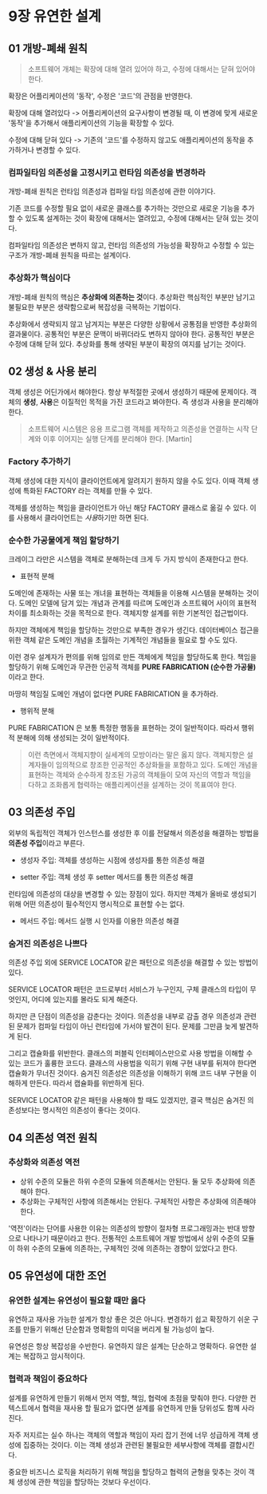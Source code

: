 # 9장 유연한 설계

## 01 개방-폐쇄 원칙
> 소프트웨어 개체는 확장에 대해 열려 있어야 하고, 수정에 대해서는 닫혀 있어야 한다.

확장은 어플리케이션의 '동작', 수정은 '코드'의 관점을 반영한다.

확장에 대해 열려있다 -> 어플리케이션의 요구사항이 변경될 때, 이 변경에 맞게 새로운 '동작'을 추가해서 애플리케이션의 기능을 확장할 수 있다.

수정에 대해 닫혀 있다 -> 기존의 '코드'를 수정하지 않고도 애플리케이션의 동작을 추가하거나 변경할 수 있다.

### 컴파일타임 의존성을 고정시키고 런타임 의존성을 변경하라
개방-폐쇄 원칙은 런타임 의존성과 컴파일 타임 의존성에 관한 이야기다. 

기존 코드를 수정할 필요 없이 새로운 클래스를 추가하는 것만으로 새로운 기능을 추가할 수 있도록 설계하는 것이 확장에 대해서는 열려있고, 수정에 대해서는 닫혀 있는 것이다.

컴파일타임 의존성은 변하지 않고, 런타임 의존성의 가능성을 확장하고 수정할 수 있는 구조가 개방-폐쇄 원칙을 따르는 설계이다.

### 추상화가 핵심이다
개방-폐쇄 원칙의 핵심은 **추상화에 의존하는 것**이다. 추상화란 핵심적인 부분만 남기고 불필요한 부분은 생략함으로써 복잡성을 극복하는 기법이다.

추상화에서 생략되지 않고 남겨지는 부분은 다양한 상황에서 공통점을 반영한 추상화의 결과물이다. 공통적인 부분은 문맥이 바뀌더라도 변하지 않아야 한다. 공통적인 부분은 수정에 대해 닫혀 있다. 추상화를 통해 생략된 부분이 확장의 여지를 남기는 것이다.


## 02 생성 & 사용 분리

객체 생성은 어딘가에서 해야한다. 항상 부적절한 곳에서 생성하기 때문에 문제이다. 객체의 **생성**, **사용**은 이질적인 목적을 가진 코드라고 봐야한다. 즉 생성과 사용을 분리해야 한다.

> 소프트웨어 시스템은 응용 프로그램 객체를 제작하고 의존성을 연결하는 시작 단계와 이후 이어지는 실행 단계를 분리해야 한다.
> [Martin]

### Factory 추가하기
객체 생성에 대한 지식이 클라이언트에게 알려지기 원하지 않을 수도 있다. 이때 객체 생성에 특화된 FACTORY 라는 객체를 만들 수 있다.

객체를 생성하는 책임을 클라이언트가 아닌 해당 FACTORY 클래스로 옮길 수 있다. 이를 사용해서 클라이언트는 *사용*하기만 하면 된다.

### 순수한 가공물에게 책임 할당하기
크레이그 라만은 시스템을 객체로 분해하는데 크게 두 가지 방식이 존재한다고 한다.

- 표현적 분해

도메인에 존재하는 사물 또는 개녀을 표현하는 객체들을 이용해 시스템을 분해하는 것이다. 도메인 모델에 담겨 있는 개념과 관계를 따르며 도메인과 소프트웨어 사이의 표현적 차이를 최소화하는 것을 목적으로 한다. 객체지향 설계를 위한 기본적인 접근법이다.

하지만 객체에게 책임을 할당하는 것만으로 부족한 경우가 생긴다. 데이터베이스 접근을 위한 객체 같은 도메인 개념을 초월하는 기계적인 개념들을 필요로 할 수도 있다. 

이런 경우 설계자가 편의를 위해 임의로 만든 객체에게 책임을 할당하도록 한다. 책임을 할당하기 위해 도메인과 무관한 인공적 객체를 **PURE FABRICATION (순수한 가공물)** 이라고 한다. 

마땅히 책임질 도메인 개념이 없다면 PURE FABRICATION 을 추가하라. 

- 행위적 분해

PURE FABRICATION 은 보통 특정한 행동을 표현하는 것이 일반적이다. 따라서 행위적 분해에 의해 생성되는 것이 일반적이다. 

> 이런 측면에서 객체지향이 실세계의 모방이라는 말은 옳지 않다. 객체지향은 설계자들이 임의적으로 창조한 인공적인 추상화들을 포함하고 있다.
> 도메인 개념을 표현하는 객체와 순수하게 창조된 가공의 객체들이 모여 자신의 역할과 책임을 다하고 조화롭게 협력하는 애플리케이션을 설계하는 것이 목표여야 한다.



## 03 의존성 주입

외부의 독립적인 객체가 인스턴스를 생성한 후 이를 전달해서 의존성을 해결하는 방법을 **의존성 주입**이라고 부른다.

 - 생성자 주입: 객체를 생성하는 시점에 생성자를 통한 의존성 해결

 - setter 주입: 객체 생성 후 setter 메서드를 통한 의존성 해결

런타임에 의존성의 대상을 변경할 수 있는 장점이 있다. 하지만 객체가 올바로 생성되기 위해 어떤 의존성이 필수적인지 명시적으로 표현할 수는 없다.

 - 메서드 주입: 메서드 실행 시 인자를 이용한 의존성 해결


### 숨겨진 의존성은 나쁘다

의존성 주입 외에 SERVICE LOCATOR 같은 패턴으로 의존성을 해결할 수 있는 방법이 있다.

SERVICE LOCATOR 패턴은 코드로부터 서비스가 누구인지, 구체 클래스의 타입이 무엇인지, 어디에 있는지를 몰라도 되게 해준다.

하지만 큰 단점이 의존성을 감춘다는 것이다. 의존성을 내부로 감출 경우 의존성과 관련된 문제가 컴파일 타임이 아닌 런타임에 가서야 발견이 된다. 문제를 그만큼 늦게 발견하게 된다.

그리고 캡슐화를 위반한다. 클래스의 퍼블릭 인터페이스만으로 사용 방법을 이해할 수 있는 코드가 훌륭한 코드다. 클래스의 사용법을 익히기 위해 구현 내부를 뒤져야 한다면 캡슐화가 무너진 것이다.
숨겨진 의존성은 의존성을 이해하기 위해 코드 내부 구현을 이해하게 만든다. 따라서 캡슐화를 위반하게 된다.

SERVICE LOCATOR 같은 패턴을 사용해야 할 때도 있겠지만, 결국 핵심은 숨겨진 의존성보다는 명시적인 의존성이 좋다는 것이다.


## 04 의존성 역전 원칙

### 추상화와 의존성 역전

- 상위 수준의 모듈은 하위 수준의 모듈에 의존해서는 안된다. 둘 모두 추상화에 의존해야 한다.
- 추상화는 구체적인 사항에 의존해서는 안된다. 구체적인 사항은 추상화에 의존해야 한다.

'역전'이라는 단어를 사용한 이유는 의존성의 방향이 절차형 프로그래밍과는 반대 방향으로 나타나기 때문이라고 한다.
전통적인 소프트웨어 개발 방법에서 상위 수준의 모듈이 하위 수준의 모듈에 의존하는, 구체적인 것에 의존하는 경향이 있었다고 한다.


## 05 유연성에 대한 조언

### 유연한 설계는 유연성이 필요할 때만 옳다

유연하고 재사용 가능한 설계가 항상 좋은 것은 아니다. 변경하기 쉽고 확장하기 쉬운 구조를 만들기 위해선 단순함과 명확함의 미덕을 버리게 될 가능성이 높다.

유연성은 항상 복잡성을 수반한다. 유연하지 않은 설계는 단순하고 명확하다. 유연한 설계는 복잡하고 암시적이다. 


### 협력과 책임이 중요하다

설계를 유연하게 만들기 위해서 먼저 역할, 책임, 협력에 초점을 맞춰야 한다. 다양한 컨텍스트에서 협력을 재사용 할 필요가 없다면 설계를 유연하게 만들 당위성도 함께 사라진다.

자주 저지르는 실수 하나는 객체의 역할과 책임이 자리 잡기 전에 너무 성급하게 객체 생성에 집중하는 것이다. 이는 객체 생성과 관련된 불필요한 세부사항에 객체를 결합시킨다.

중요한 비즈니스 로직을 처리하기 위해 책임을 할당하고 협력의 균형을 맞추는 것이 객체 생성에 관한 책임을 할당하는 것보다 우선이다. 

